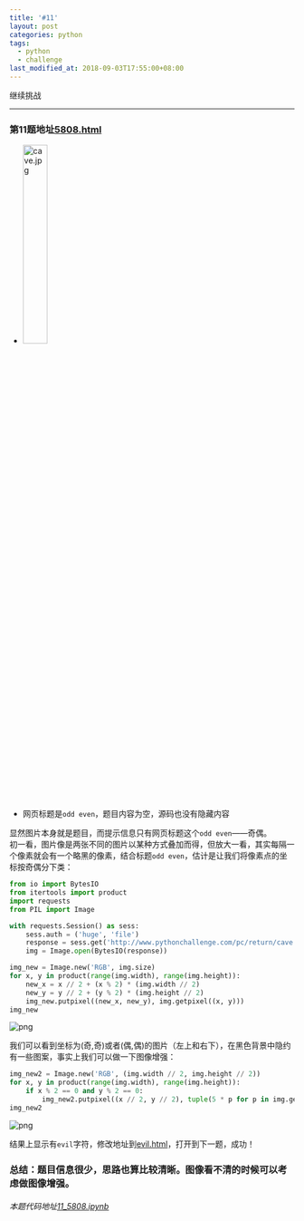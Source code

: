 ```yaml
---
title: '#11'
layout: post
categories: python
tags:
  - python
  - challenge
last_modified_at: 2018-09-03T17:55:00+08:00
---
```


继续挑战

---
### 第11题地址[5808.html](http://www.pythonchallenge.com/pc/return/5808.html)
* <img src="http://huge:file@www.pythonchallenge.com/pc/return/cave.jpg" alt="cave.jpg" width="30%" height="30%">
* 网页标题是`odd even`，题目内容为空，源码也没有隐藏内容

显然图片本身就是题目，而提示信息只有网页标题这个`odd even`——奇偶。<br>
初一看，图片像是两张不同的图片以某种方式叠加而得，但放大一看，其实每隔一个像素就会有一个略黑的像素，结合标题`odd even`，估计是让我们将像素点的坐标按奇偶分下类：


```python
from io import BytesIO
from itertools import product
import requests
from PIL import Image

with requests.Session() as sess:
    sess.auth = ('huge', 'file')
    response = sess.get('http://www.pythonchallenge.com/pc/return/cave.jpg').content
    img = Image.open(BytesIO(response))

img_new = Image.new('RGB', img.size)
for x, y in product(range(img.width), range(img.height)):
    new_x = x // 2 + (x % 2) * (img.width // 2)
    new_y = y // 2 + (y % 2) * (img.height // 2)
    img_new.putpixel((new_x, new_y), img.getpixel((x, y)))
img_new
```




![png]({{site.baseurl}}/images/11_5808_files/11_5808_2_0.png)



我们可以看到坐标为(奇,奇)或者(偶,偶)的图片（左上和右下），在黑色背景中隐约有一些图案，事实上我们可以做一下图像增强：


```python
img_new2 = Image.new('RGB', (img.width // 2, img.height // 2))
for x, y in product(range(img.width), range(img.height)):
    if x % 2 == 0 and y % 2 == 0:
        img_new2.putpixel((x // 2, y // 2), tuple(5 * p for p in img.getpixel((x, y))))
img_new2
```




![png]({{site.baseurl}}/images/11_5808_files/11_5808_4_0.png)



结果上显示有`evil`字符，修改地址到[evil.html](http://www.pythonchallenge.com/pc/return/evil.html)，打开到下一题，成功！

### 总结：题目信息很少，思路也算比较清晰。图像看不清的时候可以考虑做图像增强。
###### 本题代码地址[11_5808.ipynb](https://github.com/StevenPZChan/pythonchallenge/blob/notebook/nbfiles/11_5808.ipynb)
